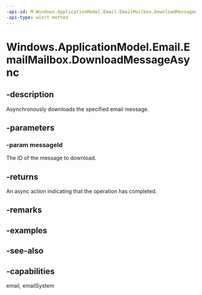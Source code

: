 ```yaml
---
-api-id: M:Windows.ApplicationModel.Email.EmailMailbox.DownloadMessageAsync(System.String)
-api-type: winrt method
---
```


<!-- Method syntax
public Windows.Foundation.IAsyncAction DownloadMessageAsync(System.String messageId)
-->

# Windows.ApplicationModel.Email.EmailMailbox.DownloadMessageAsync

## -description
Asynchronously downloads the specified email message.

## -parameters
### -param messageId
The ID of the message to download.

## -returns
An async action indicating that the operation has completed.

## -remarks

## -examples

## -see-also

## -capabilities
email, emailSystem
